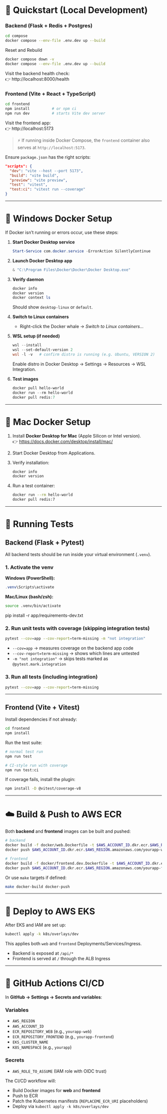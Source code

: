 # 🚀 Quickstart (Local Development)

### Backend (Flask + Redis + Postgres)
```sh
cd compose
docker compose --env-file .env.dev up --build
```

Reset and Rebuild
```sh
docker compose down -v
docker compose --env-file .env.dev up --build
```

Visit the backend health check:  
👉 http://localhost:8000/health

### Frontend (Vite + React + TypeScript)
```sh
cd frontend
npm install          # or npm ci
npm run dev          # starts Vite dev server
```

Visit the frontend app:  
👉 http://localhost:5173

> ⚡ If running inside Docker Compose, the `frontend` container also serves at `http://localhost:5173`.

Ensure `package.json` has the right scripts:
```json
"scripts": {
  "dev": "vite --host --port 5173",
  "build": "vite build",
  "preview": "vite preview",
  "test": "vitest",
  "test:ci": "vitest run --coverage"
}
```

---

# 🐳 Windows Docker Setup

If Docker isn’t running or errors occur, use these steps:

1. **Start Docker Desktop service**
   ```powershell
   Start-Service com.docker.service -ErrorAction SilentlyContinue
   ```

2. **Launch Docker Desktop app**
   ```powershell
   & "C:\Program Files\Docker\Docker\Docker Desktop.exe"
   ```

3. **Verify daemon**
   ```powershell
   docker info
   docker version
   docker context ls
   ```
   Should show `desktop-linux` or `default`.

4. **Switch to Linux containers**
   - Right-click the Docker whale → *Switch to Linux containers…*

5. **WSL setup (if needed)**
   ```powershell
   wsl --install
   wsl --set-default-version 2
   wsl -l -v   # confirm distro is running (e.g. Ubuntu, VERSION 2)
   ```
   Enable distro in Docker Desktop → Settings → Resources → WSL Integration.

6. **Test images**
   ```powershell
   docker pull hello-world
   docker run --rm hello-world
   docker pull redis:7
   ```

---

# 🍎 Mac Docker Setup

1. Install **Docker Desktop for Mac** (Apple Silicon or Intel version).  
   👉 https://docs.docker.com/desktop/install/mac/

2. Start Docker Desktop from Applications.

3. Verify installation:
   ```sh
   docker info
   docker version
   ```

4. Run a test container:
   ```sh
   docker run --rm hello-world
   docker pull redis:7
   ```

---

# 🧪 Running Tests

## Backend (Flask + Pytest)

All backend tests should be run inside your virtual environment (`.venv`).

### 1. Activate the venv

**Windows (PowerShell):**
```powershell
.venv\Scripts\activate
```

**Mac/Linux (bash/zsh):**
```sh
source .venv/bin/activate
```
pip install -r app/requirements-dev.txt
### 2. Run unit tests with coverage (skipping integration tests)
```sh
pytest --cov=app --cov-report=term-missing -m "not integration"
```

- `--cov=app` → measures coverage on the backend app code  
- `--cov-report=term-missing` → shows which lines are untested  
- `-m "not integration"` → skips tests marked as `@pytest.mark.integration`  

### 3. Run **all tests** (including integration)
```sh
pytest --cov=app --cov-report=term-missing
```

---

## Frontend (Vite + Vitest)

Install dependencies if not already:
```sh
cd frontend
npm install
```

Run the test suite:

```sh
# normal test run
npm run test

# CI-style run with coverage
npm run test:ci
```

If coverage fails, install the plugin:
```sh
npm install -D @vitest/coverage-v8
```

---

# ☁️ Build & Push to AWS ECR

Both **backend** and **frontend** images can be built and pushed:

```sh
# backend
docker build -f docker/web.Dockerfile -t $AWS_ACCOUNT_ID.dkr.ecr.$AWS_REGION.amazonaws.com/yourapp-web:dev .
docker push $AWS_ACCOUNT_ID.dkr.ecr.$AWS_REGION.amazonaws.com/yourapp-web:dev

# frontend
docker build -f docker/frontend.dev.Dockerfile -t $AWS_ACCOUNT_ID.dkr.ecr.$AWS_REGION.amazonaws.com/yourapp-frontend:dev .
docker push $AWS_ACCOUNT_ID.dkr.ecr.$AWS_REGION.amazonaws.com/yourapp-frontend:dev
```

Or use `make` targets if defined:
```sh
make docker-build docker-push
```

---

# 🚢 Deploy to AWS EKS

After EKS and IAM are set up:

```sh
kubectl apply -k k8s/overlays/dev
```

This applies both `web` and `frontend` Deployments/Services/Ingress.

- Backend is exposed at `/api/*`
- Frontend is served at `/` through the ALB Ingress

---

# 🔄 GitHub Actions CI/CD

In **GitHub → Settings → Secrets and variables**:

### Variables
- `AWS_REGION`
- `AWS_ACCOUNT_ID`
- `ECR_REPOSITORY_WEB` (e.g., `yourapp-web`)
- `ECR_REPOSITORY_FRONTEND` (e.g., `yourapp-frontend`)
- `EKS_CLUSTER_NAME`
- `K8S_NAMESPACE` (e.g., `yourapp`)

### Secrets
- `AWS_ROLE_TO_ASSUME` (IAM role with OIDC trust)

The CI/CD workflow will:
- Build Docker images for **web** and **frontend**
- Push to ECR
- Patch the Kubernetes manifests (`REPLACEME_ECR_URI` placeholders)
- Deploy via `kubectl apply -k k8s/overlays/dev`
